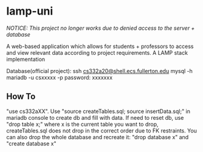 # lamp-uni
*NOTICE: This project no longer works due to denied access to the server + database*

A web-based application which allows for students + professors to access and view relevant data according to project requirements. A LAMP stack implementation

Database(official project):
ssh cs332a20@shell.ecs.fullerton.edu
mysql -h mariadb -u csxxxxx -p
password: xxxxxxx

## How To
"use cs332aXX". Use "source createTables.sql; source insertData.sql;" in mariadb console to create db and fill with data.
If need to reset db, use "drop table x;" where x is the current table you want to drop, createTables.sql does not drop in the correct order due to FK restraints. You can also drop the whole database and recreate it: "drop database x" and "create database x"
